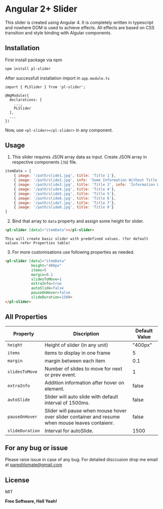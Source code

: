 # Angular 2+ Slider
This slider is created using Angular 4. It is completely written in typescript and nowhere DOM is used to achieve effects. All effects are based on CSS transition and style binding with Algular components.


## Installation

First install package via npm
```sh
npm install pl-slider
```

After successfull installation import in `app.module.ts`
```
import { PLSlider } from 'pl-slider';

@NgModule({
  declarations: [
    ...,
    PLSlider
  ],
  ...
})
```

Now, use `<pl-slider></pl-slider>` in any component.

## Usage

1. This slider requires JSON array data as input. Create JSON array in respective components (.ts) file.
```javascript
itemData = [
    { image: '/path/slide1.jpg', title: 'Title 1'}, 
    { image: '/path/slide2.jpg', info: 'Some Information Without Title'},
    { image: '/path/slide3.jpg', title: 'Title 3', info: 'Information With Title'},
    { image: '/path/slide4.jpg', title: 'Title 4'},
    { image: '/path/slide5.jpg', title: 'Title 5'},
    { image: '/path/slide6.jpg', title: 'Title 6'},
    { image: '/path/slide7.jpg', title: 'Title 7'},
    { image: '/path/slide8.jpg', title: 'Title 8'}
]
```

2. Bind that array to `data` property and assign some height for slider.
```html
<pl-slider [data]="itemData"></pl-slider>
```
	This will create basic slider with predefined values. (for default values refer Properties table)

3. For more customisations use following properties as needed.

```html
<pl-slider [data]="itemData"
            height="400px"
            items=5
            margin=0.1
            slidesToMove=1
            extraInfo=true
            autoSlide=false
            pauseOnHover=false
            slideDuration=1500>
</pl-slider>
```

## All Properties
|Property|Discription|Default Value|
|-|-|-|
|`height`|Height of slider (in any unit)| "400px" |
|`items`|items to display in one frame| 5 |
|`margin`|margin between each item| 0.1 |
|`slidesToMove`|Number of slides to move for next or prev event.| 1 |
|`extraInfo`|Addition information after hover on element.| false |
|`autoSlide`|Slider will auto slide with default interval of 1500ms.| false |
|`pauseOnHover`|Slider will pause when mouse hover over slider container and resume when mouse leaves contaienr.|false |
|`slideDuration`|Interval for autoSlide.|1500|

## For any bug or issue
Please raise issue in case of any bug. For detailed disccusion drop me 
email at pareshlomate@gmail.com

License
-
MIT

**Free Software, Hell Yeah!**